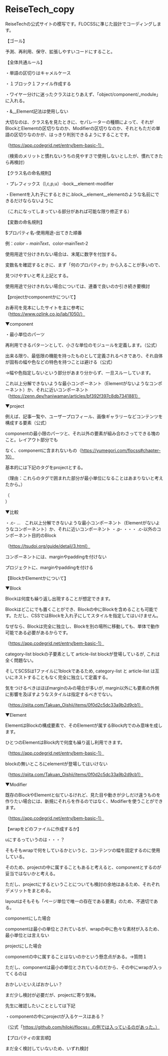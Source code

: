 # ReiseTech_copy
ReiseTechの公式サイトの模写です。FLOCSSに準じた設計でコーディングします。

【ゴール】

予測、再利用、保守、拡張しやすいコードにすること。




【全体共通ルール】

・単語の区切りはキャメルケース

・１ブロック１ファイル作成する

・ワイヤー分けに迷ったクラスはとりあえず、「object/component/_module」に入れる。

・&__Element記法は使用しない

大切なのは、クラス名を見たときに、セパレーターの種類によって、それがBlockとElementの区切りなのか、Modifierの区切りなのか、それともただの単語の区切りなのかが、はっきり判別できるようにすることです。

（https://app.codegrid.net/entry/bem-basic-1）

（検索のメリットと慣れないうちの見やすさで使用しないとしたが、慣れてきたら再検討）




【クラス名の命名規則】

・プレフィックス（l,c,p,u）-bock__element-modifier

・Elementを入れ子にするときに.block__element__elementのような名前にできるだけならないように

（これになってしまっている部分があれば可能な限り修正する）




【変数の命名規則】

$プロパティ名-使用用途-出てきた順番

例：$color-mainText、$color-mainText-2

使用用途で分けきれない場合は、末尾に数字を付加する。

変数名を確認するときに、まず「何のプロパティか」から入ることが多いので、

見つけやすいと考え上記とする。

使用用途で分けきれない場合については、連番で良いのか引き続き要検討




【projectかcomponentかについて】

お寿司を見本にしたサイトを主に参考に（https://www.ozlink.co.jp/lab/1050/）

▼component

・最小単位のパーツ

再利用できるパターンとして、小さな単位のモジュールを定義します。（公式）

出来る限り、最低限の機能を持ったものとして定義されるべきであり、それ自体が固有の幅や色などの特色を持つことは避ける（公式）

→幅や色指定しないという部分があまり分からず、一旦スルーしています。

これ以上分解できないような最小コンポーネント（Elementがないようなコンポーネント）か、それに近いコンポーネント（https://zenn.dev/haniwaman/articles/bf392f397c8db7341881）




▼project

例えば、記事一覧や、ユーザープロフィール、画像ギャラリーなどコンテンツを構成する要素（公式）

componentの最小限のパーツと、それ以外の要素が組み合わさってできる塊のこと。レイアウト部分でも

なく、componentに含まれないもの（https://yumegori.com/flocss#chapter-10）




基本的には下記のタグをprojectとする。

（理由：これらのタグで囲まれた部分が最小単位になることはあまりないと考えたから。）

<section> <article> <nav> <aside>（ <div>）




▼比較

・.c- ...　これ以上分解できないような最小コンポーネント（Elementがないようなコンポーネント）か、それに近いコンポーネント
・.p- ・・・ .c-以外のコンポーネント目的のBlock


（https://tsudoi.org/guide/detail/3.html）




コンポーネントには、marginやpaddingを付けない

プロジェクトに、marginやpaddingを付ける




【BlockかElementかについて】

▼Block

Blockは何度も繰り返し出現することが想定できます。

Blockはどこにでも置くことができ、Blockの中にBlockを含めることも可能です。ただし、CSSではBlockを入れ子にしてスタイルを指定してはいけません。

なぜなら、Blockは完全に独立し、Blockを別の場所に移動しても、単体で動作可能である必要があるからです。

（https://app.codegrid.net/entry/bem-basic-1）

category-list blockの子要素として article-list blockが登場しているが, これは全く問題ない。

そしてSCSSは1ファイルに1blockであるため, category-list と article-list は互いにネストすることもなく完全に独立して定義する。

気をつけるべきはほぼmarginのみの場合が多いが, margin以外にも要素の外側に影響を及ぼすようなスタイルは指定するべきでない。

（https://qiita.com/Takuan_Oishii/items/0f0d2c5dc33a9b2d9cb1）




▼Element

ElementはBlockの構成要素で、そのElementが属するBlock内でのみ意味を成します。

ひとつのElementはBlock内で何度も繰り返し利用できます。

（https://app.codegrid.net/entry/bem-basic-1）

blockの無いところにelementが登場してはいけない

（https://qiita.com/Takuan_Oishii/items/0f0d2c5dc33a9b2d9cb1）




▼Modifier

既存のBlockやElementと似ているけれど、見た目や動きが少しだけ違うものを作りたい場合には、新規にそれらを作るのではなく、Modifierを使うことができます。

（https://app.codegrid.net/entry/bem-basic-1）




【wrapをどのファイルに作成するか】

uにするっていうのは・・・？




そもそもwrapで何をしているかというと、コンテンツの幅を固定するのに使用している。

そのため、projectの中に属することもあると考えると、componentとするのが妥当ではないかと考える。

ただし、projectにするということについても検討の余地はあるため、それぞれデメリットをまとめる。

layoutはそもそも「ページ単位で唯一の存在である要素」のため、不適切である。




componentにした場合

componentは最小の単位とされているが、wrapの中に色々な素材が入るため、最小単位とは言えない




projectにした場合

componentの中に属することはないのかという懸念点がある。→質問１

ただし、componentは最小の単位とされているのだから、その中にwrapが入ってくるのは

おかしいといえばおかしい？




まだ少し検討が必要だが、projectに寄り気味。

先生に確認したいこととしては下記

・componentの中にprojectが入るケースはある？

（公式「https://github.com/hiloki/flocss」の例では入っているのがあった。）







【プロパティの宣言順】

まだ全く検討していないため、いずれ検討
